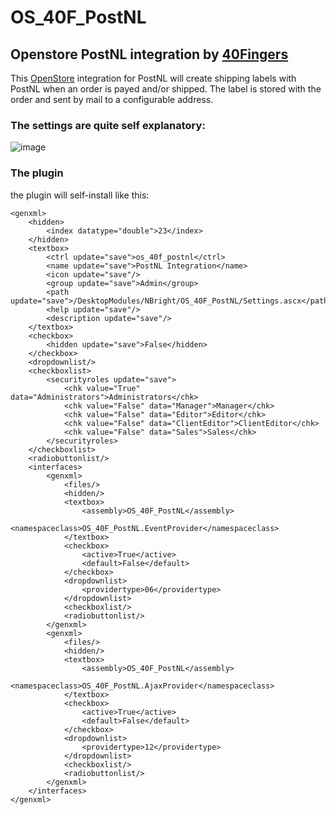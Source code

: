 # OS_40F_PostNL
## Openstore PostNL integration by [40Fingers](https://www.40ffingers.net/)

This [OpenStore](https://github.com/openstore-ecommerce/OpenStore) integration for PostNL will create shipping labels with PostNL when an order is payed and/or shipped.
The label is stored with the order and sent by mail to a configurable address.

### The settings are quite self explanatory:
![image](https://user-images.githubusercontent.com/4275042/150740092-ec25349d-0063-46d5-bcf9-07e1f28e2dc2.png)


### The plugin
the plugin will self-install like this:
```
<genxml>
	<hidden>
		<index datatype="double">23</index>
	</hidden>
	<textbox>
		<ctrl update="save">os_40f_postnl</ctrl>
		<name update="save">PostNL Integration</name>
		<icon update="save"/>
		<group update="save">Admin</group>
		<path update="save">/DesktopModules/NBright/OS_40F_PostNL/Settings.ascx</path>
		<help update="save"/>
		<description update="save"/>
	</textbox>
	<checkbox>
		<hidden update="save">False</hidden>
	</checkbox>
	<dropdownlist/>
	<checkboxlist>
		<securityroles update="save">
			<chk value="True" data="Administrators">Administrators</chk>
			<chk value="False" data="Manager">Manager</chk>
			<chk value="False" data="Editor">Editor</chk>
			<chk value="False" data="ClientEditor">ClientEditor</chk>
			<chk value="False" data="Sales">Sales</chk>
		</securityroles>
	</checkboxlist>
	<radiobuttonlist/>
	<interfaces>
		<genxml>
			<files/>
			<hidden/>
			<textbox>
				<assembly>OS_40F_PostNL</assembly>
				<namespaceclass>OS_40F_PostNL.EventProvider</namespaceclass>
			</textbox>
			<checkbox>
				<active>True</active>
				<default>False</default>
			</checkbox>
			<dropdownlist>
				<providertype>06</providertype>
			</dropdownlist>
			<checkboxlist/>
			<radiobuttonlist/>
		</genxml>
		<genxml>
			<files/>
			<hidden/>
			<textbox>
				<assembly>OS_40F_PostNL</assembly>
				<namespaceclass>OS_40F_PostNL.AjaxProvider</namespaceclass>
			</textbox>
			<checkbox>
				<active>True</active>
				<default>False</default>
			</checkbox>
			<dropdownlist>
				<providertype>12</providertype>
			</dropdownlist>
			<checkboxlist/>
			<radiobuttonlist/>
		</genxml>
	</interfaces>
</genxml>

```
